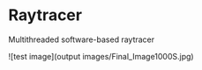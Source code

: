 # Raytracer
Multithreaded software-based raytracer 

![test image](output images/Final_Image1000S.jpg)
